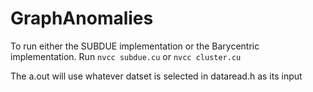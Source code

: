 # GraphAnomalies

To run either the SUBDUE implementation or the Barycentric implementation.
Run `nvcc subdue.cu` or `nvcc cluster.cu`

The a.out will use whatever datset is selected in dataread.h as its input
